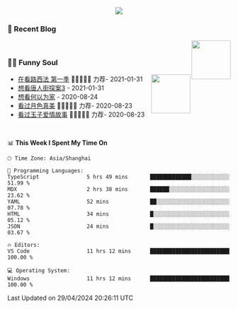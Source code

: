 <div align="center">
  <!-- dynamic typing effect 动态打字效果 -->
  <div>
    <img src="https://readme-typing-svg.demolab.com?font=Fira+Code&pause=10000&color=F76194&random=false&width=500&lines=You+make+your+own+opportunities.;Every+single+day+counts&center=true" />
  </div>
</div>

### 📃 Recent Blog
        
<img align="right" width="88" src="https://cdn.jsdelivr.net/gh/LJJbyZJU/LJJbyZJU/assets/images/astronaut.png" />
      
<!-- START_SECTION:blog -->

<!-- END_SECTION:blog -->
      
<!-- for beauty 留个空行好看点 -->
<div>&nbsp;</div>
      
### 🤾‍♂️ Funny Soul
      
<img align="right" width="88" src="https://cdn.jsdelivr.net/gh/sun0225SUN/sun0225SUN/assets/images/artist.png" />
      
<!-- START_SECTION:douban -->
* <a href='http://movie.douban.com/subject/26385614/' target='_blank'>在看路西法 第一季</a> 🌟🌟🌟🌟🌟 力荐- 2021-01-31
* <a href='http://movie.douban.com/subject/27619748/' target='_blank'>想看唐人街探案3</a> - 2021-01-31
* <a href='http://movie.douban.com/subject/30170448/' target='_blank'>想看何以为家</a> - 2020-08-24
* <a href='http://movie.douban.com/subject/26963810/' target='_blank'>看过月色真美</a> 🌟🌟🌟🌟🌟 力荐- 2020-08-23
* <a href='http://movie.douban.com/subject/25796222/' target='_blank'>看过玉子爱情故事</a> 🌟🌟🌟🌟🌟 力荐- 2020-08-23
<!-- END_SECTION:douban -->
      
<!-- for beauty 留个空行好看点 -->
<div>&nbsp;</div>

<!--START_SECTION:waka-->
📊 **This Week I Spent My Time On** 

```text
🕑︎ Time Zone: Asia/Shanghai

💬 Programming Languages: 
TypeScript               5 hrs 49 mins       █████████████░░░░░░░░░░░░   51.99 % 
MDX                      2 hrs 38 mins       ██████░░░░░░░░░░░░░░░░░░░   23.62 % 
YAML                     52 mins             ██░░░░░░░░░░░░░░░░░░░░░░░   07.78 % 
HTML                     34 mins             █░░░░░░░░░░░░░░░░░░░░░░░░   05.12 % 
JSON                     24 mins             █░░░░░░░░░░░░░░░░░░░░░░░░   03.67 % 

🔥 Editors: 
VS Code                  11 hrs 12 mins      █████████████████████████   100.00 % 

💻 Operating System: 
Windows                  11 hrs 12 mins      █████████████████████████   100.00 % 
```


 Last Updated on 29/04/2024 20:26:11 UTC
<!--END_SECTION:waka-->
